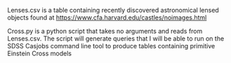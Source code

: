 Lenses.csv is a table containing recently discovered astronomical lensed objects found at https://www.cfa.harvard.edu/castles/noimages.html

Cross.py is a python script that takes no arguments and reads from Lenses.csv.
The script will generate queries that I will be able to run on the SDSS Casjobs command line tool to produce tables containing primitive Einstein Cross models

